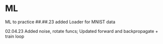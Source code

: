 # ML
ML to practice
##.##.23
added Loader for MNIST data

02.04.23
Added noise, rotate funcs;
Updated forward and backpropagate + train loop
